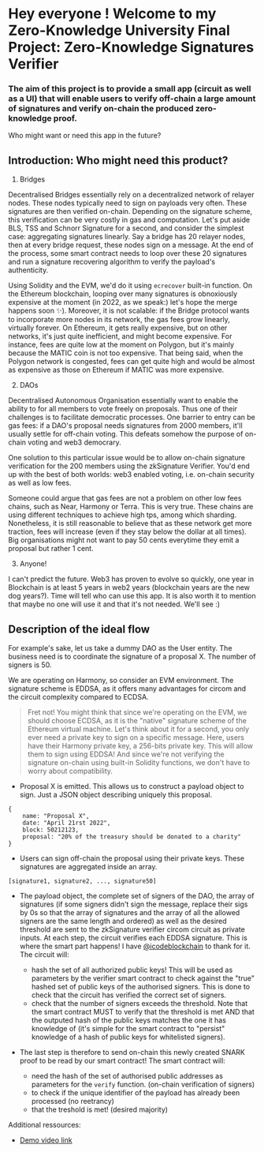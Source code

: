# Hey everyone ! Welcome to my Zero-Knowledge University Final Project: Zero-Knowledge Signatures Verifier

### The aim of this project is to provide a small app (circuit as well as a UI) that will enable users to verify off-chain a large amount of signatures and verify on-chain the produced zero-knowledge proof.

Who might want or need this app in the future?

## Introduction: Who might need this product?

1. Bridges

Decentralised Bridges essentially rely on a decentralized network of relayer nodes. These nodes typically need to sign on payloads very often. These signatures are then verified on-chain. Depending on the signature scheme, this verification can be very costly in gas and computation.
Let's put aside BLS, TSS and Schnorr Signature for a second, and consider the simplest case: aggregating signatures linearly. Say a bridge has 20 relayer nodes, then at every bridge request, these nodes sign on a message. At the end of the process, some smart contract needs to loop over these 20 signatures and run a signature recovering algorithm to verify the payload's authenticity.

Using Solidity and the EVM, we'd do it using `ecrecover` built-in function. On the Ethereum blockchain, looping over many signatures is obnoxiously expensive at the moment (in 2022, as we speak:) let's hope the merge happens soon :sparkles:). Moreover, it is not scalable: if the Bridge protocol wants to incorporate more nodes in its network, the gas fees grow linearly, virtually forever.
On Ethereum, it gets really expensive, but on other networks, it's just quite inefficient, and might become expensive. For instance, fees are quite low at the moment on Polygon, but it's mainly because the MATIC coin is not too expensive. That being said, when the Polygon network is congested, fees can get quite high and would be almost as expensive as those on Ethereum if MATIC was more expensive.

2. DAOs

Decentralised Autonomous Organisation essentially want to enable the ability to for all members to vote freely on proposals. Thus one of their challenges is to facilitate democratic processes.
One barrier to entry can be gas fees: if a DAO's proposal needs signatures from 2000 members, it'll usually settle for off-chain voting. This defeats somehow the purpose of on-chain voting and web3 democrary.

One solution to this particular issue would be to allow on-chain signature verification for the 200 members using the zkSignature Verifier. You'd end up with the best of both worlds: web3 enabled voting, i.e. on-chain security as well as low fees.

Someone could argue that gas fees are not a problem on other low fees chains, such as Near, Harmony or Terra. This is very true. These chains are using different techniques to achieve high tps, among which sharding. Nonetheless, it is still reasonable to believe that as these network get more traction, fees will increase (even if they stay below the dollar at all times). Big organisations might not want to pay 50 cents everytime they emit a proposal but rather 1 cent.

3. Anyone!

I can't predict the future. Web3 has proven to evolve so quickly, one year in Blockchain is at least 5 years in web2 years (blockchain years are the new dog years?). Time will tell who can use this app. It is also worth it to mention that maybe no one will use it and that it's not needed. We'll see :)

## Description of the ideal flow

For example's sake, let us take a dummy DAO as the User entity. The business need is to coordinate the signature of a proposal X. The number of signers is 50.

We are operating on Harmony, so consider an EVM environment. The signature scheme is EDDSA, as it offers many advantages for circom and the circuit complexity compared to ECDSA.

> Fret not! You might think that since we're operating on the EVM, we should choose ECDSA, as it is the "native" signature scheme of the Ethereum virtual machine. Let's think about it for a second, you only ever need a private key to sign on a specific message. Here, users have their Harmony private key, a 256-bits private key. This will allow them to sign using EDDSA! And since we're not verifying the signature on-chain using built-in Solidity functions, we don't have to worry about compatibility.

- Proposal X is emitted. This allows us to construct a payload object to sign. Just a JSON object describing uniquely this proposal.

```
{
    name: "Proposal X",
    date: "April 21rst 2022",
    block: 50212123,
    proposal: "20% of the treasury should be donated to a charity"
}

```

- Users can sign off-chain the proposal using their private keys. These signatures are aggregated inside an array.

```
[signature1, signature2, ..., signature50]
```

- The payload object, the complete set of signers of the DAO, the array of signatures (if some signers didn't sign the message, replace their sigs by 0s so that the array of signatures and the array of all the allowed signers are the same length and ordered) as well as the desired threshold are sent to the zkSignature verifier circom circuit as private inputs. At each step, the circuit verifies each EDDSA signature. This is where the smart part happens! I have [@icodeblockchain](https://twitter.com/icodeblockchain) to thank for it. The circuit will:

  - hash the set of all authorized public keys! This will be used as parameters by the verifier smart contract to check against the "true" hashed set of public keys of the authorised signers. This is done to check that the circuit has verified the correct set of signers.
  - check that the number of signers exceeds the threshold.
    Note that the smart contract MUST to verify that the threshold is met AND that the outputed hash of the public keys matches the one it has knowledge of (it's simple for the smart contract to "persist" knowledge of a hash of public keys for whitelisted signers).

- The last step is therefore to send on-chain this newly created SNARK proof to be read by our smart contract! The smart contract will:
  - need the hash of the set of authorised public addresses as parameters for the `verify` function. (on-chain verification of signers)
  - to check if the unique identifier of the payload has already been processed (no reetrancy)
  - that the treshold is met! (desired majority)


Additional ressources:
- [Demo video link](https://www.youtube.com/watch?v=cvpqKmtE83o)
